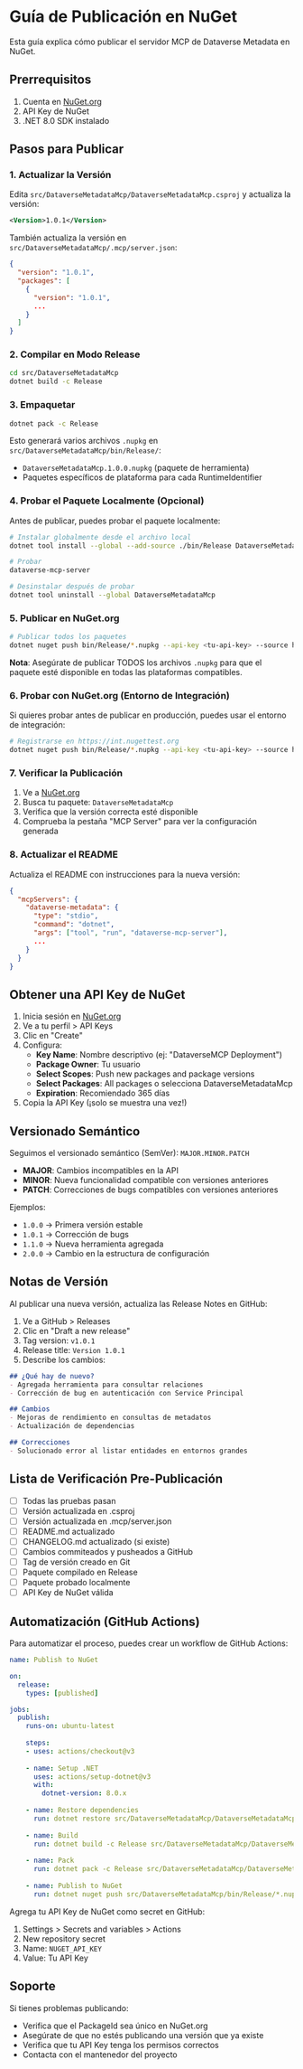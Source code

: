 # Guía de Publicación en NuGet

Esta guía explica cómo publicar el servidor MCP de Dataverse Metadata en NuGet.

## Prerrequisitos

1. Cuenta en [NuGet.org](https://www.nuget.org/)
2. API Key de NuGet
3. .NET 8.0 SDK instalado

## Pasos para Publicar

### 1. Actualizar la Versión

Edita `src/DataverseMetadataMcp/DataverseMetadataMcp.csproj` y actualiza la versión:

```xml
<Version>1.0.1</Version>
```

También actualiza la versión en `src/DataverseMetadataMcp/.mcp/server.json`:

```json
{
  "version": "1.0.1",
  "packages": [
    {
      "version": "1.0.1",
      ...
    }
  ]
}
```

### 2. Compilar en Modo Release

```bash
cd src/DataverseMetadataMcp
dotnet build -c Release
```

### 3. Empaquetar

```bash
dotnet pack -c Release
```

Esto generará varios archivos `.nupkg` en `src/DataverseMetadataMcp/bin/Release/`:
- `DataverseMetadataMcp.1.0.0.nupkg` (paquete de herramienta)
- Paquetes específicos de plataforma para cada RuntimeIdentifier

### 4. Probar el Paquete Localmente (Opcional)

Antes de publicar, puedes probar el paquete localmente:

```bash
# Instalar globalmente desde el archivo local
dotnet tool install --global --add-source ./bin/Release DataverseMetadataMcp

# Probar
dataverse-mcp-server

# Desinstalar después de probar
dotnet tool uninstall --global DataverseMetadataMcp
```

### 5. Publicar en NuGet.org

```bash
# Publicar todos los paquetes
dotnet nuget push bin/Release/*.nupkg --api-key <tu-api-key> --source https://api.nuget.org/v3/index.json
```

**Nota**: Asegúrate de publicar TODOS los archivos `.nupkg` para que el paquete esté disponible en todas las plataformas compatibles.

### 6. Probar con NuGet.org (Entorno de Integración)

Si quieres probar antes de publicar en producción, puedes usar el entorno de integración:

```bash
# Registrarse en https://int.nugettest.org
dotnet nuget push bin/Release/*.nupkg --api-key <tu-api-key> --source https://apiint.nugettest.org/v3/index.json
```

### 7. Verificar la Publicación

1. Ve a [NuGet.org](https://www.nuget.org/)
2. Busca tu paquete: `DataverseMetadataMcp`
3. Verifica que la versión correcta esté disponible
4. Comprueba la pestaña "MCP Server" para ver la configuración generada

### 8. Actualizar el README

Actualiza el README con instrucciones para la nueva versión:

```json
{
  "mcpServers": {
    "dataverse-metadata": {
      "type": "stdio",
      "command": "dotnet",
      "args": ["tool", "run", "dataverse-mcp-server"],
      ...
    }
  }
}
```

## Obtener una API Key de NuGet

1. Inicia sesión en [NuGet.org](https://www.nuget.org/)
2. Ve a tu perfil > API Keys
3. Clic en "Create"
4. Configura:
   - **Key Name**: Nombre descriptivo (ej: "DataverseMCP Deployment")
   - **Package Owner**: Tu usuario
   - **Select Scopes**: Push new packages and package versions
   - **Select Packages**: All packages o selecciona DataverseMetadataMcp
   - **Expiration**: Recomiendado 365 días
5. Copia la API Key (¡solo se muestra una vez!)

## Versionado Semántico

Seguimos el versionado semántico (SemVer): `MAJOR.MINOR.PATCH`

- **MAJOR**: Cambios incompatibles en la API
- **MINOR**: Nueva funcionalidad compatible con versiones anteriores
- **PATCH**: Correcciones de bugs compatibles con versiones anteriores

Ejemplos:
- `1.0.0` → Primera versión estable
- `1.0.1` → Corrección de bugs
- `1.1.0` → Nueva herramienta agregada
- `2.0.0` → Cambio en la estructura de configuración

## Notas de Versión

Al publicar una nueva versión, actualiza las Release Notes en GitHub:

1. Ve a GitHub > Releases
2. Clic en "Draft a new release"
3. Tag version: `v1.0.1`
4. Release title: `Version 1.0.1`
5. Describe los cambios:

```markdown
## ¿Qué hay de nuevo?
- Agregada herramienta para consultar relaciones
- Corrección de bug en autenticación con Service Principal

## Cambios
- Mejoras de rendimiento en consultas de metadatos
- Actualización de dependencias

## Correcciones
- Solucionado error al listar entidades en entornos grandes
```

## Lista de Verificación Pre-Publicación

- [ ] Todas las pruebas pasan
- [ ] Versión actualizada en .csproj
- [ ] Versión actualizada en .mcp/server.json
- [ ] README.md actualizado
- [ ] CHANGELOG.md actualizado (si existe)
- [ ] Cambios commiteados y pusheados a GitHub
- [ ] Tag de versión creado en Git
- [ ] Paquete compilado en Release
- [ ] Paquete probado localmente
- [ ] API Key de NuGet válida

## Automatización (GitHub Actions)

Para automatizar el proceso, puedes crear un workflow de GitHub Actions:

```yaml
name: Publish to NuGet

on:
  release:
    types: [published]

jobs:
  publish:
    runs-on: ubuntu-latest
    
    steps:
    - uses: actions/checkout@v3
    
    - name: Setup .NET
      uses: actions/setup-dotnet@v3
      with:
        dotnet-version: 8.0.x
    
    - name: Restore dependencies
      run: dotnet restore src/DataverseMetadataMcp/DataverseMetadataMcp.csproj
    
    - name: Build
      run: dotnet build -c Release src/DataverseMetadataMcp/DataverseMetadataMcp.csproj
    
    - name: Pack
      run: dotnet pack -c Release src/DataverseMetadataMcp/DataverseMetadataMcp.csproj
    
    - name: Publish to NuGet
      run: dotnet nuget push src/DataverseMetadataMcp/bin/Release/*.nupkg --api-key ${{ secrets.NUGET_API_KEY }} --source https://api.nuget.org/v3/index.json
```

Agrega tu API Key de NuGet como secret en GitHub:
1. Settings > Secrets and variables > Actions
2. New repository secret
3. Name: `NUGET_API_KEY`
4. Value: Tu API Key

## Soporte

Si tienes problemas publicando:
- Verifica que el PackageId sea único en NuGet.org
- Asegúrate de que no estés publicando una versión que ya existe
- Verifica que tu API Key tenga los permisos correctos
- Contacta con el mantenedor del proyecto
